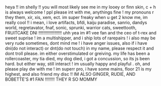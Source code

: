 heya !! im shelly !! you will most likely see me in my looey or finn skin, c + h is always welcome ! ppl please int with me, anythings fine ! my pronouns r they them, xir, xis, xem, ect. im super freaky when u get 2 know me, im really cool !! i mean, i love artifacts, bfdi, kaiju paradise, sanrio, dandys world, regretavator, fnaf, sonic, sprunki, warrior cats, sweettooth, FRUITCAKE DNI !!!!!!!!!!!!!!!!!!! uhh yea im #1 vee fan and the ceo of t-rex and sweet suprise ! im a multishipper, and i ship lots of rarepairs ! i also may be very rude sometimes, dont mind me ! i have anger issues, also if i have dni(do not interact) or dnt(do not touch) in my name, please respect it and dont troll please. im either overstimulated or greiving. my life has been a rollercoaster, my tia died, my dog died, i got a concussion, so its js been hard. but either way, still interact ! im usually happy and playful . oh, and please play dw with me ! im superr pro, i have some mains, floor 21 is my highest, and also friend my disc !! IM ALSO GINGER, RUDIE, AND BOBETTE'S #1 FAN !!!!!!!! THEY R SO MOMMY
